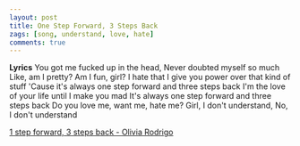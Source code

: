 ```yaml
---
layout: post
title: One Step Forward, 3 Steps Back
zags: [song, understand, love, hate]
comments: true
---
```

__Lyrics__
You got me fucked up in the head, Never doubted myself so much
Like, am I pretty? Am I fun, girl? 
I hate that I give you power over that kind of stuff
'Cause it's always one step forward and three steps back
I'm the love of your life until I make you mad
It's always one step forward and three steps back
Do you love me, want me, hate me? 
Girl, I don't understand, No, I don't understand

[1 step forward, 3 steps back - Olivia Rodrigo](https://youtu.be/w-HfMiue7-k/)